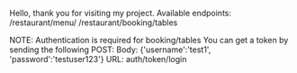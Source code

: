 Hello, thank you for visiting my project. 
Available endpoints:
/restaurant/menu/
/restaurant/booking/tables

NOTE:
Authentication is required for booking/tables
You can get a token by sending the following POST:
Body: {'username':'test1', 'password':'testuser123'}
URL: auth/token/login
